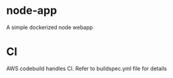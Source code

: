 # node-app
A simple dockerized node webapp

# CI
AWS codebuild handles CI. Refer to buildspec.yml file for details
